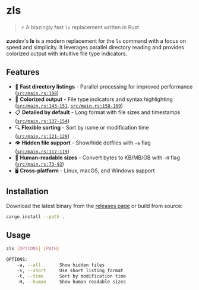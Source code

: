 # zls

> ⚡ A blazingly fast `ls` replacement written in Rust

**z**uedev's **ls** is a modern replacement for the `ls` command with a focus on speed and simplicity. It leverages parallel directory reading and provides colorized output with intuitive file type indicators.

## Features

- 🚀 **Fast directory listings** - Parallel processing for improved performance ([`src/main.rs:108`](src/main.rs#L108))
- 🎨 **Colorized output** - File type indicators and syntax highlighting ([`src/main.rs:143-151`](src/main.rs#L143-L151), [`src/main.rs:158-169`](src/main.rs#L158-L169))
- 📋 **Detailed by default** - Long format with file sizes and timestamps ([`src/main.rs:137-154`](src/main.rs#L137-L154))
- 🔍 **Flexible sorting** - Sort by name or modification time ([`src/main.rs:121-129`](src/main.rs#L121-L129))
- 👁️ **Hidden file support** - Show/hide dotfiles with `-a` flag ([`src/main.rs:117-119`](src/main.rs#L117-L119))
- 📏 **Human-readable sizes** - Convert bytes to KB/MB/GB with `-H` flag ([`src/main.rs:73-92`](src/main.rs#L73-L92))
- 🖥️ **Cross-platform** - Linux, macOS, and Windows support

## Installation

Download the latest binary from the [releases page](https://github.com/zuedev/zls/releases) or build from source:

```bash
cargo install --path .
```

## Usage

```bash
zls [OPTIONS] [PATH]

OPTIONS:
    -a, --all       Show hidden files
    -s, --short     Use short listing format
    -t, --time      Sort by modification time
    -H, --human     Show human readable sizes
```
